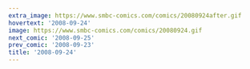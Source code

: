 ```yaml
---
extra_image: https://www.smbc-comics.com/comics/20080924after.gif
hovertext: '2008-09-24'
image: https://www.smbc-comics.com/comics/20080924.gif
next_comic: '2008-09-25'
prev_comic: '2008-09-23'
title: '2008-09-24'
---
```


